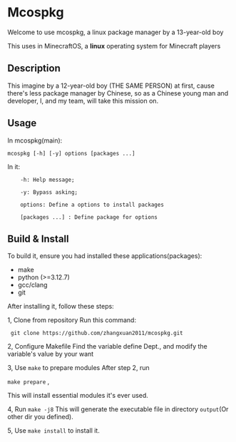# Mcospkg
Welcome to use mcospkg, a linux package manager by a 13-year-old boy

This uses in MinecraftOS, a **linux** operating system for Minecraft players

## Description
This imagine by a 12-year-old boy (THE SAME PERSON) at first, cause there's less package manager by Chinese, so as a Chinese young man and developer, I, and my team, will take this mission on.

## Usage
In mcospkg(main):

`mcospkg [-h] [-y] options [packages ...]`

In it:
```
    -h: Help message;

    -y: Bypass asking;

    options: Define a options to install packages

    [packages ...] : Define package for options
```

## Build & Install
To build it, ensure you had installed these applications(packages):
 - make
 - python (>=3.12.7)
 - gcc/clang
 - git

After installing it, follow these steps:

1, Clone from repository
Run this command:

` git clone https://github.com/zhangxuan2011/mcospkg.git`

2, Configure Makefile
Find the variable define Dept., and modify the variable's value by your want

3, Use `make` to prepare modules
After step 2, run

`make prepare` ,

This will install essential modules it's ever used.

4, Run `make -j8`
This will generate the executable file in directory `output`(Or other dir you defined).

5, Use `make install` to install it.


